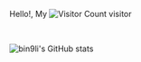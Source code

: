 Hello!, My ![Visitor Count](https://profile-counter.glitch.me/bin9li/count.svg) visitor

<br />

![bin9li's GitHub stats](https://github-readme-stats.vercel.app/api?username=bin9li&show_icons=true)
